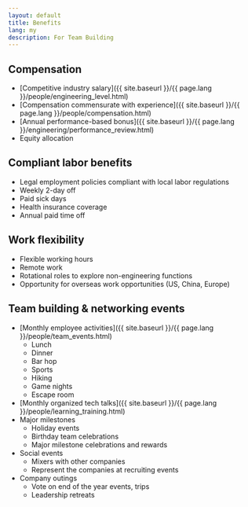 ```yaml
---
layout: default
title: Benefits
lang: my
description: For Team Building
---
```


## Compensation
* [Competitive industry salary]({{ site.baseurl }}/{{ page.lang }}/people/engineering_level.html)
* [Compensation commensurate with experience]({{ site.baseurl }}/{{ page.lang }}/people/compensation.html)
* [Annual performance-based bonus]({{ site.baseurl }}/{{ page.lang }}/engineering/performance_review.html)
* Equity allocation

## Compliant labor benefits
* Legal employment policies compliant with local labor regulations
* Weekly 2-day off
* Paid sick days
* Health insurance coverage
* Annual paid time off

## Work flexibility
* Flexible working hours
* Remote work 
* Rotational roles to explore non-engineering functions
* Opportunity for overseas work opportunities (US, China, Europe) 

## Team building & networking events
* [Monthly employee activities]({{ site.baseurl }}/{{ page.lang }}/people/team_events.html)
	* Lunch
	* Dinner
	* Bar hop
	* Sports
	* Hiking
	* Game nights
	* Escape room
* [Monthly organized tech talks]({{ site.baseurl }}/{{ page.lang }}/people/learning_training.html)
* Major milestones
	* Holiday events
	* Birthday team celebrations
	* Major milestone celebrations and rewards
* Social events
	* Mixers with other companies
	* Represent the companies at recruiting events
* Company outings
	* Vote on end of the year events, trips
	* Leadership retreats